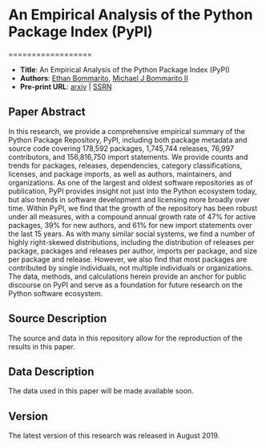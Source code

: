 # An Empirical Analysis of the Python Package Index (PyPI)
==================
  *  __Title__: An Empirical Analysis of the Python Package Index (PyPI)
  *  __Authors__: [Ethan Bommarito](https://github.com/ethanbommarito), [Michael J Bommarito II](http://linkedin.com/in/bommarito/)
  * __Pre-print URL__: [arxiv](https://arxiv.org/abs/1907.11073) | [SSRN](https://papers.ssrn.com/sol3/papers.cfm?abstract_id=3426281)

## Paper Abstract
In this research, we provide a comprehensive empirical summary of the Python Package Repository, PyPI, including both package metadata and source code covering 178,592 packages, 1,745,744 releases, 76,997 contributors, and 156,816,750 import statements.  We provide counts and trends for packages, releases, dependencies, category classifications, licenses, and package imports, as well as authors, maintainers, and organizations.  As one of the largest and oldest software repositories as of publication, PyPI provides insight not just into the Python ecosystem today, but also trends in software development and licensing more broadly over time.  Within PyPI, we find that the growth of the repository has been robust under all measures, with a compound annual growth rate of 47% for active packages, 39% for new authors, and 61% for new import statements over the last 15 years.  As with many similar social systems, we find a number of highly right-skewed distributions, including the distribution of releases per package, packages and releases per author, imports per package, and size per package and release.  However, we also find that most packages are contributed by single individuals, not multiple individuals or organizations.  The data, methods, and calculations herein provide an anchor for public discourse on PyPI and serve as a foundation for future research on the Python software ecosystem.

## Source Description
The source and data in this repository allow for the reproduction of the results in this paper.  

## Data Description
The data used in this paper will be made available soon.

## Version
The latest version of this research was released in August 2019.
